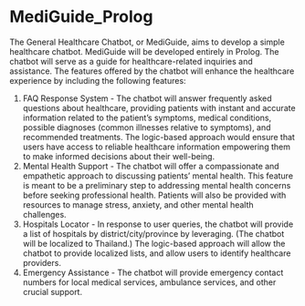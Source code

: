 # MediGuide_Prolog

The General Healthcare Chatbot, or MediGuide, aims to develop a simple healthcare
chatbot. MediGuide will be developed entirely in Prolog. The chatbot will serve as a guide for
healthcare-related inquiries and assistance. The features offered by the chatbot will enhance the
healthcare experience by including the following features:
1. FAQ Response System - The chatbot will answer frequently asked questions about
healthcare, providing patients with instant and accurate information related to the
patient’s symptoms, medical conditions, possible diagnoses (common illnesses relative to
symptoms), and recommended treatments. The logic-based approach would ensure that
users have access to reliable healthcare information empowering them to make informed
decisions about their well-being.
2. Mental Health Support - The chatbot will offer a compassionate and empathetic
approach to discussing patients’ mental health. This feature is meant to be a preliminary
step to addressing mental health concerns before seeking professional health. Patients
will also be provided with resources to manage stress, anxiety, and other mental health
challenges.
3. Hospitals Locator - In response to user queries, the chatbot will provide a list of hospitals
by district/city/province by leveraging. (The chatbot will be localized to Thailand.) The
logic-based approach will allow the chatbot to provide localized lists, and allow users to
identify healthcare providers.
4. Emergency Assistance - The chatbot will provide emergency contact numbers for local
medical services, ambulance services, and other crucial support.
